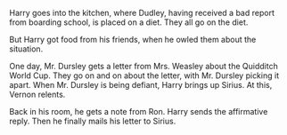 Harry goes into the kitchen, where Dudley, having received a bad report from
boarding school, is placed on a diet. They all go on the diet.

But Harry got food from his friends, when he owled them about the situation.

One day, Mr. Dursley gets a letter from Mrs. Weasley about the Quidditch World
Cup. They go on and on about the letter, with Mr. Dursley picking it apart.
When Mr. Dursley is being defiant, Harry brings up Sirius. At this, Vernon
relents.

Back in his room, he gets a note from Ron. Harry sends the affirmative reply.
Then he finally mails his letter to Sirius.
